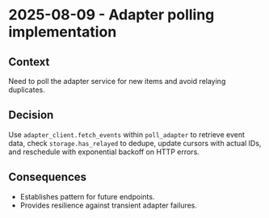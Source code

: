 # 2025-08-09 - Adapter polling implementation

## Context
Need to poll the adapter service for new items and avoid relaying duplicates.

## Decision
Use `adapter_client.fetch_events` within `poll_adapter` to retrieve event data, check `storage.has_relayed` to dedupe, update cursors with actual IDs, and reschedule with exponential backoff on HTTP errors.

## Consequences
- Establishes pattern for future endpoints.
- Provides resilience against transient adapter failures.
